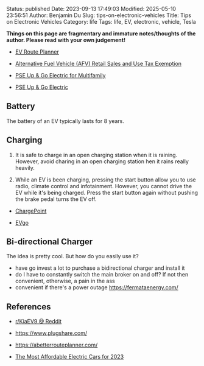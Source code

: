 Status: published
Date: 2023-09-13 17:49:03
Modified: 2025-05-10 23:56:51
Author: Benjamin Du
Slug: tips-on-electronic-vehicles
Title: Tips on Electronic Vehicles
Category: life
Tags: life, EV, electronic, vehicle, Tesla

**Things on this page are fragmentary and immature notes/thoughts of the author. Please read with your own judgement!**


- [EV Route Planner](https://abetterrouteplanner.com/)

- [Alternative Fuel Vehicle (AFV) Retail Sales and Use Tax Exemption](https://afdc.energy.gov/laws/12224)

- [PSE Up & Go Electric for Multifamily](https://www.pse.com/en/pages/electric-cars/multifamily-charging?utm_source=direct&utm_medium=shorturl&utm_campaign=ev-multifamilycharging&sc_camp=2F66BF6AA5144B17CA47DE7EEB4F7311)

- [PSE Up & Go Electric](https://www.pse.com/pages/electric-cars)

## Battery

The battery of an EV typically lasts for 8 years.

## Charging

1. It is safe to charge in an open charging station when it is raining. 
    However, 
    avoid charing in an open charging station hen it rains really heavily. 

2. While an EV is been charging,
    pressing the start button allow you to use radio, climate control and infotainment.
    However,
    you cannot drive the EV while it's being charged. 
    Press the start button again without pushing the brake pedal turns the EV off.

- [ChargePoint](https://www.chargepoint.com/)

- [EVgo](https://account.evgo.com/findCharger)

## Bi-directional Charger

The idea is pretty cool. 
But how do you easily use it? 

- have go invest a lot to purchase a bidirectional charger and install it
- do I have to constantly switch the main broker on and off? If not then convenient, otherwise, a pain in the ass
- convenient if there's a power outage 
https://fermataenergy.com/


## References

- [r/KiaEV9 @ Reddit](https://www.reddit.com/r/KiaEV9/)

- https://www.plugshare.com/

- https://abetterrouteplanner.com/

- [The Most Affordable Electric Cars for 2023](https://www.cnet.com/roadshow/news/the-most-affordable-electric-cars-for-2023/)

